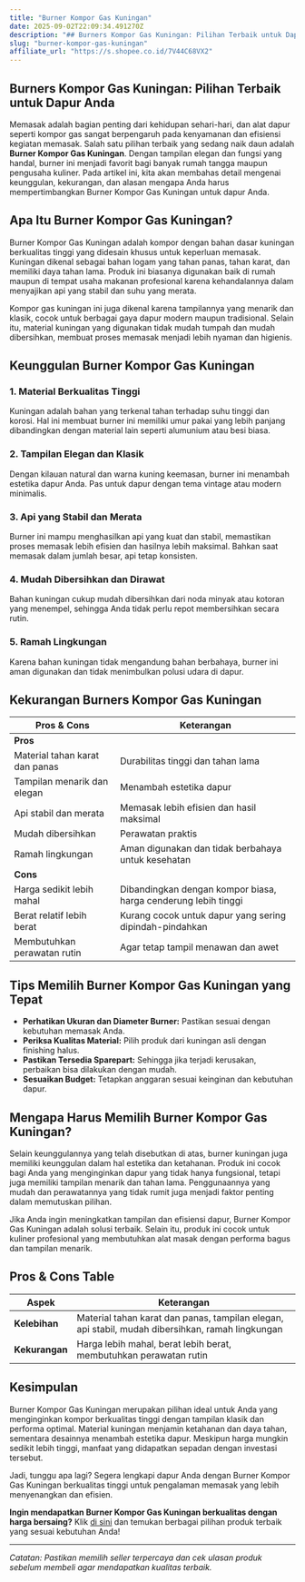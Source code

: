 ```yaml
---
title: "Burner Kompor Gas Kuningan"
date: 2025-09-02T22:09:34.491270Z
description: "## Burners Kompor Gas Kuningan: Pilihan Terbaik untuk Dapur Anda..."
slug: "burner-kompor-gas-kuningan"
affiliate_url: "https://s.shopee.co.id/7V44C68VX2"
---
```

## Burners Kompor Gas Kuningan: Pilihan Terbaik untuk Dapur Anda

Memasak adalah bagian penting dari kehidupan sehari-hari, dan alat dapur seperti kompor gas sangat berpengaruh pada kenyamanan dan efisiensi kegiatan memasak. Salah satu pilihan terbaik yang sedang naik daun adalah **Burner Kompor Gas Kuningan**. Dengan tampilan elegan dan fungsi yang handal, burner ini menjadi favorit bagi banyak rumah tangga maupun pengusaha kuliner. Pada artikel ini, kita akan membahas detail mengenai keunggulan, kekurangan, dan alasan mengapa Anda harus mempertimbangkan Burner Kompor Gas Kuningan untuk dapur Anda.

## Apa Itu Burner Kompor Gas Kuningan?

Burner Kompor Gas Kuningan adalah kompor dengan bahan dasar kuningan berkualitas tinggi yang didesain khusus untuk keperluan memasak. Kuningan dikenal sebagai bahan logam yang tahan panas, tahan karat, dan memiliki daya tahan lama. Produk ini biasanya digunakan baik di rumah maupun di tempat usaha makanan profesional karena kehandalannya dalam menyajikan api yang stabil dan suhu yang merata.

Kompor gas kuningan ini juga dikenal karena tampilannya yang menarik dan klasik, cocok untuk berbagai gaya dapur modern maupun tradisional. Selain itu, material kuningan yang digunakan tidak mudah tumpah dan mudah dibersihkan, membuat proses memasak menjadi lebih nyaman dan higienis.

## Keunggulan Burner Kompor Gas Kuningan

### 1. Material Berkualitas Tinggi
Kuningan adalah bahan yang terkenal tahan terhadap suhu tinggi dan korosi. Hal ini membuat burner ini memiliki umur pakai yang lebih panjang dibandingkan dengan material lain seperti alumunium atau besi biasa.

### 2. Tampilan Elegan dan Klasik
Dengan kilauan natural dan warna kuning keemasan, burner ini menambah estetika dapur Anda. Pas untuk dapur dengan tema vintage atau modern minimalis.

### 3. Api yang Stabil dan Merata
Burner ini mampu menghasilkan api yang kuat dan stabil, memastikan proses memasak lebih efisien dan hasilnya lebih maksimal. Bahkan saat memasak dalam jumlah besar, api tetap konsisten.

### 4. Mudah Dibersihkan dan Dirawat
Bahan kuningan cukup mudah dibersihkan dari noda minyak atau kotoran yang menempel, sehingga Anda tidak perlu repot membersihkan secara rutin.

### 5. Ramah Lingkungan
Karena bahan kuningan tidak mengandung bahan berbahaya, burner ini aman digunakan dan tidak menimbulkan polusi udara di dapur.

## Kekurangan Burners Kompor Gas Kuningan

| **Pros & Cons**                        | **Keterangan**                                         |
|--------------------------------------|--------------------------------------------------------|
| **Pros**                           |                                                        |
| Material tahan karat dan panas     | Durabilitas tinggi dan tahan lama                     |
| Tampilan menarik dan elegan        | Menambah estetika dapur                               |
| Api stabil dan merata              | Memasak lebih efisien dan hasil maksimal             |
| Mudah dibersihkan                  | Perawatan praktis                                   |
| Ramah lingkungan                   | Aman digunakan dan tidak berbahaya untuk kesehatan  |
| **Cons**                            |                                                        |
| Harga sedikit lebih mahal         | Dibandingkan dengan kompor biasa, harga cenderung lebih tinggi |
| Berat relatif lebih berat         | Kurang cocok untuk dapur yang sering dipindah-pindahkan |
| Membutuhkan perawatan rutin        | Agar tetap tampil menawan dan awet                     |

## Tips Memilih Burner Kompor Gas Kuningan yang Tepat

- **Perhatikan Ukuran dan Diameter Burner:** Pastikan sesuai dengan kebutuhan memasak Anda.
- **Periksa Kualitas Material:** Pilih produk dari kuningan asli dengan finishing halus.
- **Pastikan Tersedia Sparepart:** Sehingga jika terjadi kerusakan, perbaikan bisa dilakukan dengan mudah.
- **Sesuaikan Budget:** Tetapkan anggaran sesuai keinginan dan kebutuhan dapur.

## Mengapa Harus Memilih Burner Kompor Gas Kuningan?

Selain keunggulannya yang telah disebutkan di atas, burner kuningan juga memiliki keunggulan dalam hal estetika dan ketahanan. Produk ini cocok bagi Anda yang menginginkan dapur yang tidak hanya fungsional, tetapi juga memiliki tampilan menarik dan tahan lama. Penggunaannya yang mudah dan perawatannya yang tidak rumit juga menjadi faktor penting dalam memutuskan pilihan.

Jika Anda ingin meningkatkan tampilan dan efisiensi dapur, Burner Kompor Gas Kuningan adalah solusi terbaik. Selain itu, produk ini cocok untuk kuliner profesional yang membutuhkan alat masak dengan performa bagus dan tampilan menarik.

## Pros & Cons Table

| **Aspek**                     | **Keterangan**                                                          |
|------------------------------|-------------------------------------------------------------------------|
| **Kelebihan**                | Material tahan karat dan panas, tampilan elegan, api stabil, mudah dibersihkan, ramah lingkungan |
| **Kekurangan**               | Harga lebih mahal, berat lebih berat, membutuhkan perawatan rutin     |

## Kesimpulan

Burner Kompor Gas Kuningan merupakan pilihan ideal untuk Anda yang menginginkan kompor berkualitas tinggi dengan tampilan klasik dan performa optimal. Material kuningan menjamin ketahanan dan daya tahan, sementara desainnya menambah estetika dapur. Meskipun harga mungkin sedikit lebih tinggi, manfaat yang didapatkan sepadan dengan investasi tersebut.

Jadi, tunggu apa lagi? Segera lengkapi dapur Anda dengan Burner Kompor Gas Kuningan berkualitas tinggi untuk pengalaman memasak yang lebih menyenangkan dan efisien.

**Ingin mendapatkan Burner Kompor Gas Kuningan berkualitas dengan harga bersaing?** Klik [di sini](https://s.shopee.co.id/7V44C68VX2) dan temukan berbagai pilihan produk terbaik yang sesuai kebutuhan Anda!

---

*Catatan: Pastikan memilih seller terpercaya dan cek ulasan produk sebelum membeli agar mendapatkan kualitas terbaik.*